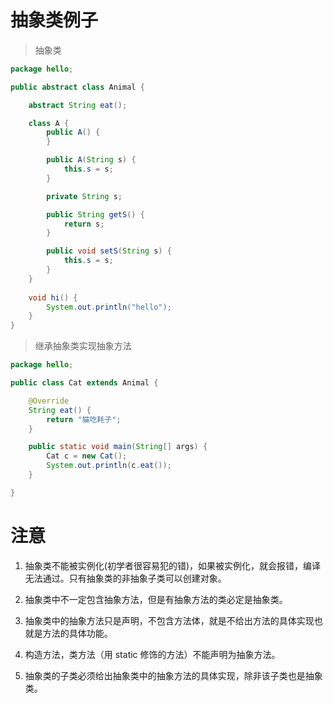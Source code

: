 # 抽象类例子

> 抽象类

```java
package hello;

public abstract class Animal {

    abstract String eat();

    class A {
        public A() {
        }

        public A(String s) {
            this.s = s;
        }

        private String s;

        public String getS() {
            return s;
        }

        public void setS(String s) {
            this.s = s;
        }
    }
    
    void hi() {
        System.out.println("hello");
    }
}

```

> 继承抽象类实现抽象方法

```java
package hello;

public class Cat extends Animal {

    @Override
    String eat() {
        return "猫吃耗子";
    }

    public static void main(String[] args) {
        Cat c = new Cat();
        System.out.println(c.eat());
    }

}
```

# 注意
1. 抽象类不能被实例化(初学者很容易犯的错)，如果被实例化，就会报错，编译无法通过。只有抽象类的非抽象子类可以创建对象。

2. 抽象类中不一定包含抽象方法，但是有抽象方法的类必定是抽象类。

3. 抽象类中的抽象方法只是声明，不包含方法体，就是不给出方法的具体实现也就是方法的具体功能。

4. 构造方法，类方法（用 static 修饰的方法）不能声明为抽象方法。

5. 抽象类的子类必须给出抽象类中的抽象方法的具体实现，除非该子类也是抽象类。
